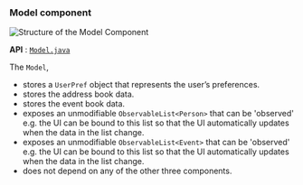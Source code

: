 ### Model component

![Structure of the Model Component](images/ModelClassDiagram.png)

**API** : [`Model.java`](https://github.com/AY2021S2-CS2103-W16-3/tp/blob/master/src/main/java/seedu/partyplanet/model/Model.java)

The `Model`,

* stores a `UserPref` object that represents the user’s preferences.
* stores the address book data.
* stores the event book data.
* exposes an unmodifiable `ObservableList<Person>` that can be 'observed' e.g. the UI can be bound to this list so that the UI automatically updates when the data in the list change.
* exposes an unmodifiable `ObservableList<Event>` that can be 'observed' e.g. the UI can be bound to this list so that the UI automatically updates when the data in the list change.
* does not depend on any of the other three components.

